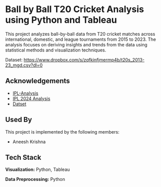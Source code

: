 
# Ball by Ball T20 Cricket Analysis using Python and Tableau

This project analyzes ball-by-ball data from T20 cricket matches across international, domestic, and league tournaments from 2015 to 2023. The analysis focuses on deriving insights and trends from the data using statistical methods and visualization techniques.

Dataset: https://www.dropbox.com/s/zqfkinfjmermp4b/t20s_2013-23_mgd.csv?dl=0
## Acknowledgements

 - [IPL-Analysis](https://github.com/ProblemPilot/IPL-Analysis)
 - [IPL 2024 Analysis](https://twitter.com/ErikaMorris79/status/1769331851036913911?s=20)
 - [Datset](https://twitter.com/hganjoo_153/status/1691082367236993024)

## Used By

This project is implemented by the following members:

- Aneesh Krishna


## Tech Stack

**Visualization:** Python, Tableau

**Data Preprocessing:** Python

